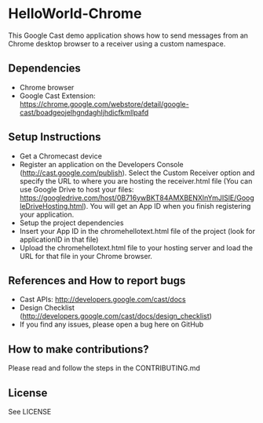# HelloWorld-Chrome

This Google Cast demo application shows how to send messages from an Chrome desktop browser to a receiver using a custom namespace. 

## Dependencies
* Chrome browser
* Google Cast Extension: https://chrome.google.com/webstore/detail/google-cast/boadgeojelhgndaghljhdicfkmllpafd

## Setup Instructions
* Get a Chromecast device
* Register an application on the Developers Console (http://cast.google.com/publish). Select the Custom Receiver option and specify the URL to where you are hosting the receiver.html file (You can use Google Drive to host your files: https://googledrive.com/host/0B716ywBKT84AMXBENXlnYmJISlE/GoogleDriveHosting.html). You will get an App ID when you finish registering your application.
* Setup the project dependencies
* Insert your App ID in the chromehellotext.html file of the project (look for applicationID in that file)
* Upload the chromehellotext.html file to your hosting server and load the URL for that file in your Chrome browser.

## References and How to report bugs
* Cast APIs: http://developers.google.com/cast/docs
* Design Checklist (http://developers.google.com/cast/docs/design_checklist)
* If you find any issues, please open a bug here on GitHub

## How to make contributions?
Please read and follow the steps in the CONTRIBUTING.md

## License
See LICENSE